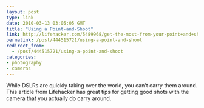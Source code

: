 ```yaml
---
layout: post
type: link
date: 2010-03-13 03:05:05 GMT
title: "Using a Point-and-Shoot"
link: http://lifehacker.com/5489968/get-the-most-from-your-point+and+shoot-camera
permalink: /post/444515721/using-a-point-and-shoot
redirect_from: 
  - /post/444515721/using-a-point-and-shoot
categories:
- photography
- cameras
---
```

While DSLRs are quickly taking over the world, you can't carry them around. This article from Lifehacker has great tips for getting good shots with the camera that you actually do carry around.